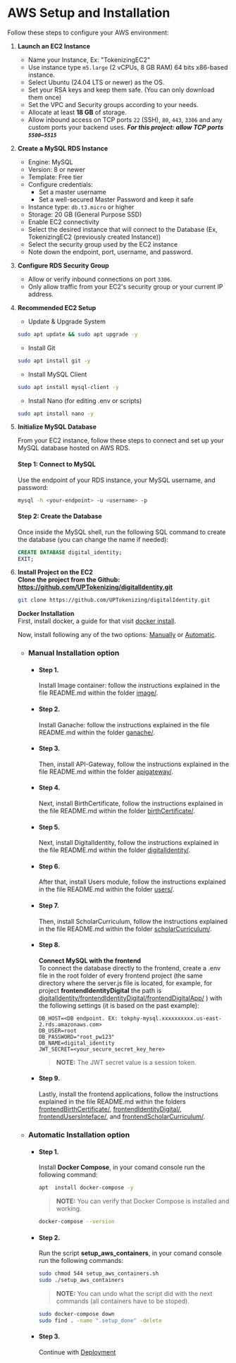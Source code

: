 # AWS Setup and Installation
Follow these steps to configure your AWS environment:

1. **Launch an EC2 Instance**
   - Name your Instance, Ex: "TokenizingEC2"
   - Use instance type `m5.large` (2 vCPUs, 8 GB RAM) 64 bits x86-based instance.  
   - Select Ubuntu (24.04 LTS or newer) as the OS.  
   - Set your RSA keys and keep them safe. (You can only download them once)
   - Set the VPC and Security groups according to your needs.
   - Allocate at least **18 GB** of storage.  
   - Allow inbound access on TCP ports `22` (SSH), `80`, `443`, `3306` and any custom ports your backend uses.
   ***For this project: allow TCP ports `5500–5515`***

3. **Create a MySQL RDS Instance**  
   - Engine: MySQL
   - Version: 8 or newer
   - Template: Free tier
   - Configure credentials:
     * Set a master username
     * Set a well-secured Master Password and keep it safe
   - Instance type: `db.t3.micro` or higher  
   - Storage: 20 GB (General Purpose SSD)  
   - Enable EC2 connectivity  
   - Select the desired instance that will connect to the Database (Ex, TokenizingEC2 (previously created Instance))
   - Select the security group used by the EC2 instance
   - Note down the endpoint, port, username, and password.

4. **Configure RDS Security Group**  
   - Allow or verify inbound connections on port `3306`.  
   - Only allow traffic from your EC2's security group or your current IP address.

5. **Recommended EC2 Setup**
   - Update & Upgrade System
   ```bash
   sudo apt update && sudo apt upgrade -y
   ```

   - Install Git
   ```bash
   sudo apt install git -y
   ```

   - Install MySQL Client
   ```bash
   sudo apt install mysql-client -y
   ```

   - Install Nano (for editing .env or scripts)
   ```bash
   sudo apt install nano -y 
   ```
  
6. **Initialize MySQL Database**

   From your EC2 instance, follow these steps to connect and set up your MySQL database hosted on AWS RDS.

   #### Step 1: Connect to MySQL
   Use the endpoint of your RDS instance, your MySQL username, and password:

   ```bash
   mysql -h <your-endpoint> -u <username> -p
   ```

   #### Step 2: Create the Database
   Once inside the MySQL shell, run the following SQL command to create the database (you can change the name if needed):

   ```sql
   CREATE DATABASE digital_identity;
   EXIT;
   ```

7. **Install Project on the EC2**  
   **Clone the project from the Github: https://github.com/UPTokenizing/digitalIdentity.git**
   ```bash
   git clone https://github.com/UPTokenizing/digitalIdentity.git
   ```
   **Docker Installation**  
   First, install docker, a guide for that visit [docker install](https://docs.docker.com/engine/install/).   

   Now, install following any of the two options: [Manually](https://github.com/UPTokenizing/digitalIdentity/blob/main/AWS-Setup.md#manual-installation-option) or [Automatic](https://github.com/UPTokenizing/digitalIdentity/blob/main/AWS-Setup.md#automatic-installation-option).
    
   * ### Manual Installation option
      - #### Step 1.
        Install Image container: follow the instructions explained in the file README.md within the folder [image/](https://github.com/UPTokenizing/digitalIdentity/tree/main/image).
      - #### Step 2.
        Install Ganache: follow the instructions explained in the file README.md within the folder [ganache/](https://github.com/UPTokenizing/digitalIdentity/tree/main/ganache).
      - #### Step 3.
        Then, install API-Gateway, follow the instructions explained in the file README.md within the folder [apigateway/](https://github.com/UPTokenizing/digitalIdentity/tree/main/apigateway).
      - #### Step 4.
        Next, install BirthCertificate, follow the instructions explained in the file README.md within the folder [birthCertificate/](https://github.com/UPTokenizing/digitalIdentity/tree/main/birthCertificate).
      - #### Step 5.
        Next, install DigitalIdentity, follow the instructions explained in the file README.md within the folder [digitalIdentity/](https://github.com/UPTokenizing/digitalIdentity/tree/main/digitalIdentity).
      - #### Step 6.
        After that, install Users module, follow the instructions explained in the file README.md within the folder [users/](https://github.com/UPTokenizing/digitalIdentity/tree/main/users).
      - #### Step 7.
        Then, install ScholarCurriculum, follow the instructions explained in the file README.md within the folder [scholarCurriculum/](https://github.com/UPTokenizing/digitalIdentity/tree/main/scholarCurriculum).
      - #### Step 8.
        **Connect MySQL with the frontend**  
        To connect the database directly to the frontend, create a .env file in the root folder of every frontend project (the same directory where the server.js file is located, for example, for project **frontendIdentityDigital** the path is [digitalIdentity/frontendIdentityDigital/frontendDigitalApp/](https://github.com/UPTokenizing/digitalIdentity/tree/main/frontendIdentityDigital/frontendDigitalApp/)  ) with the following settings (it is based on the past example):
        ```env
        DB_HOST=<DB endpoint. EX: tokphy-mysql.xxxxxxxxxx.us-east-2.rds.amazonaws.com>
        DB_USER=root
        DB_PASSWORD="root_pw123"
        DB_NAME=digital_identity
        JWT_SECRET=<your_secure_secret_key_here>
        ```
        > **NOTE:**  The JWT secret value is a session token.

      - #### Step 9.
        Lastly, install the frontend applications, follow the instructions explained in the file README.md within the folders [frontendBirthCertificate/](https://github.com/UPTokenizing/digitalIdentity/tree/main/frontendBirthCertificate), [frontendIdentityDigital/](https://github.com/UPTokenizing/digitalIdentity/tree/main/frontendIdentityDigital), [frontendUsersInteface/](https://github.com/UPTokenizing/digitalIdentity/tree/main/frontendUsersInteface), and [frontendScholarCurriculum/](https://github.com/UPTokenizing/digitalIdentity/tree/main/frontendScholarCurriculum).

    * ###  Automatic Installation option
       
      - #### Step 1.
        Install **Docker Compose**, in your comand console run the following command:
        ```bash
        apt  install docker-compose -y
        ```
        > **NOTE:** You can verify that Docker Compose is installed and working. 
        ```bash 
        docker-compose --version
        ```
    
      - #### Step 2.
        Run the script **setup_aws_containers**, in your comand console run the following commands:
        ```bash
        sudo chmod 544 setup_aws_containers.sh
        sudo ./setup_aws_containers
        ```
        > **NOTE:** You can undo what the script did with the next commands (all containers have to be stoped). 
        ```bash 
        sudo docker-compose down
        sudo find . -name ".setup_done" -delete
        ```
    
      - #### Step 3.
        Continue with [Deployment](https://github.com/UPTokenizing/digitalIdentity/blob/Tokenizing-Temp-Main/README.md#deployment)
        
